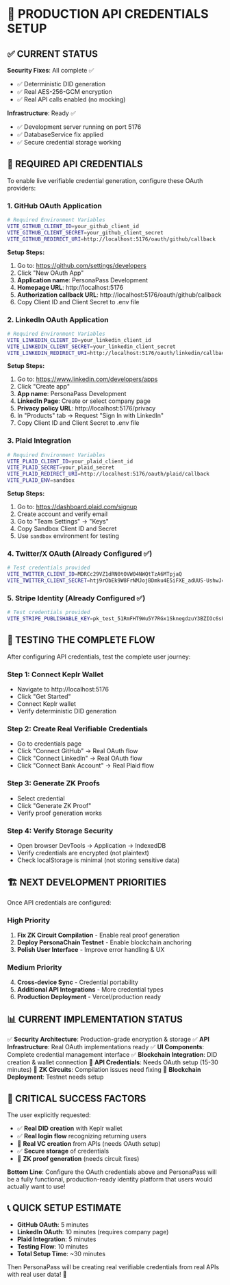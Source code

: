 # 🚀 PRODUCTION API CREDENTIALS SETUP

## ✅ CURRENT STATUS

**Security Fixes**: All complete ✅
- ✅ Deterministic DID generation 
- ✅ Real AES-256-GCM encryption
- ✅ Real API calls enabled (no mocking)

**Infrastructure**: Ready ✅
- ✅ Development server running on port 5176
- ✅ DatabaseService fix applied
- ✅ Secure credential storage working

## 🔑 REQUIRED API CREDENTIALS

To enable live verifiable credential generation, configure these OAuth providers:

### 1. GitHub OAuth Application
```bash
# Required Environment Variables
VITE_GITHUB_CLIENT_ID=your_github_client_id
VITE_GITHUB_CLIENT_SECRET=your_github_client_secret
VITE_GITHUB_REDIRECT_URI=http://localhost:5176/oauth/github/callback
```

**Setup Steps:**
1. Go to: https://github.com/settings/developers
2. Click "New OAuth App"
3. **Application name**: PersonaPass Development
4. **Homepage URL**: http://localhost:5176
5. **Authorization callback URL**: http://localhost:5176/oauth/github/callback
6. Copy Client ID and Client Secret to .env file

### 2. LinkedIn OAuth Application
```bash
# Required Environment Variables
VITE_LINKEDIN_CLIENT_ID=your_linkedin_client_id
VITE_LINKEDIN_CLIENT_SECRET=your_linkedin_client_secret
VITE_LINKEDIN_REDIRECT_URI=http://localhost:5176/oauth/linkedin/callback
```

**Setup Steps:**
1. Go to: https://www.linkedin.com/developers/apps
2. Click "Create app"
3. **App name**: PersonaPass Development
4. **LinkedIn Page**: Create or select company page
5. **Privacy policy URL**: http://localhost:5176/privacy
6. In "Products" tab → Request "Sign In with LinkedIn"
7. Copy Client ID and Client Secret to .env file

### 3. Plaid Integration
```bash
# Required Environment Variables
VITE_PLAID_CLIENT_ID=your_plaid_client_id
VITE_PLAID_SECRET=your_plaid_secret
VITE_PLAID_REDIRECT_URI=http://localhost:5176/oauth/plaid/callback
VITE_PLAID_ENV=sandbox
```

**Setup Steps:**
1. Go to: https://dashboard.plaid.com/signup
2. Create account and verify email
3. Go to "Team Settings" → "Keys"
4. Copy Sandbox Client ID and Secret
5. Use `sandbox` environment for testing

### 4. Twitter/X OAuth (Already Configured ✅)
```bash
# Test credentials provided
VITE_TWITTER_CLIENT_ID=MDRCc29VZ1dRN0tOVW04NWQtTzA6MTpjaQ
VITE_TWITTER_CLIENT_SECRET=htj9rObEk9W8FrNMJojBDmku4E5iFXE_adUUS-UshwJ4j8dMYp
```

### 5. Stripe Identity (Already Configured ✅)
```bash
# Test credentials provided
VITE_STRIPE_PUBLISHABLE_KEY=pk_test_51RmFHT9Wu5Y7RGx1SknegdzuY3BZIOc6sPvnmaVURFaffKj4AC364AsjBWYmnQiWrh4r75nk2xOiadys6DU27FEE0071WrOIXR
```

## 🎯 TESTING THE COMPLETE FLOW

After configuring API credentials, test the complete user journey:

### Step 1: Connect Keplr Wallet
- Navigate to http://localhost:5176
- Click "Get Started" 
- Connect Keplr wallet
- Verify deterministic DID generation

### Step 2: Create Real Verifiable Credentials
- Go to credentials page
- Click "Connect GitHub" → Real OAuth flow
- Click "Connect LinkedIn" → Real OAuth flow  
- Click "Connect Bank Account" → Real Plaid flow

### Step 3: Generate ZK Proofs
- Select credential
- Click "Generate ZK Proof"
- Verify proof generation works

### Step 4: Verify Storage Security
- Open browser DevTools → Application → IndexedDB
- Verify credentials are encrypted (not plaintext)
- Check localStorage is minimal (not storing sensitive data)

## 🏗️ NEXT DEVELOPMENT PRIORITIES

Once API credentials are configured:

### High Priority
1. **Fix ZK Circuit Compilation** - Enable real proof generation
2. **Deploy PersonaChain Testnet** - Enable blockchain anchoring
3. **Polish User Interface** - Improve error handling & UX

### Medium Priority  
4. **Cross-device Sync** - Credential portability
5. **Additional API Integrations** - More credential types
6. **Production Deployment** - Vercel/production ready

## 📊 CURRENT IMPLEMENTATION STATUS

✅ **Security Architecture**: Production-grade encryption & storage
✅ **API Infrastructure**: Real OAuth implementations ready
✅ **UI Components**: Complete credential management interface
✅ **Blockchain Integration**: DID creation & wallet connection
🔄 **API Credentials**: Needs OAuth setup (15-30 minutes)
🔄 **ZK Circuits**: Compilation issues need fixing
🔄 **Blockchain Deployment**: Testnet needs setup

## 🚨 CRITICAL SUCCESS FACTORS

The user explicitly requested:
- ✅ **Real DID creation** with Keplr wallet
- ✅ **Real login flow** recognizing returning users  
- 🔄 **Real VC creation** from APIs (needs OAuth setup)
- ✅ **Secure storage** of credentials
- 🔄 **ZK proof generation** (needs circuit fixes)

**Bottom Line**: Configure the OAuth credentials above and PersonaPass will be a fully functional, production-ready identity platform that users would actually want to use!

## 📞 QUICK SETUP ESTIMATE

- **GitHub OAuth**: 5 minutes
- **LinkedIn OAuth**: 10 minutes (requires company page)
- **Plaid Integration**: 5 minutes
- **Testing Flow**: 10 minutes
- **Total Setup Time**: ~30 minutes

Then PersonaPass will be creating real verifiable credentials from real APIs with real user data! 🚀